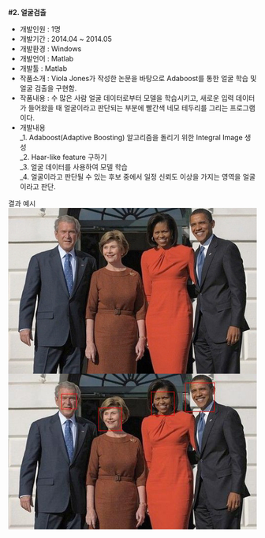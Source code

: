 <b>#2. 얼굴검출</b> <br>
- 개발인원 : 1명 <br>
- 개발기간 : 2014.04 ~ 2014.05 <br>
- 개발환경 : Windows <br>
- 개발언어 : Matlab <br>
- 개발툴   : Matlab <br>
- 작품소개 : Viola Jones가 작성한 논문을 바탕으로 Adaboost를 통한 얼굴 학습 및
얼굴 검출을 구현함. <br>
- 작품내용 : 수 많은 사람 얼굴 데이터로부터 모델을 학습시키고, 새로운 입력 데이터가 들어왔을 때 얼굴이라고 판단되는 부분에 빨간색 네모 테두리를 그리는 프로그램이다. <br>
- 개발내용 <br>
_1. Adaboost(Adaptive Boosting) 알고리즘을 돌리기 위한 Integral Image 생성 <br>
_2. Haar-like feature 구하기 <br>
_3. 얼굴 데이터를 사용하여 모델 학습 <br>
_4. 얼굴이라고 판단될 수 있는 후보 중에서 일정 신뢰도 이상을 가지는 영역을 얼굴이라고 판단. <br>

결과 예시<br>
![Alt text](./images/image_01.jpg)

